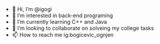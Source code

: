 - 👋 Hi, I’m @igogi
- 👀 I’m interested in back-end programing
- 🌱 I’m currently learning C++ and Java
- 💞️ I’m looking to collaborate on solveing my college tasks
- 📫 How to reach me ig:bogicevic_ognjen

<!---
igogi11/igogi11 is a ✨ special ✨ repository because its `README.md` (this file) appears on your GitHub profile.
You can click the Preview link to take a look at your changes.
--->
